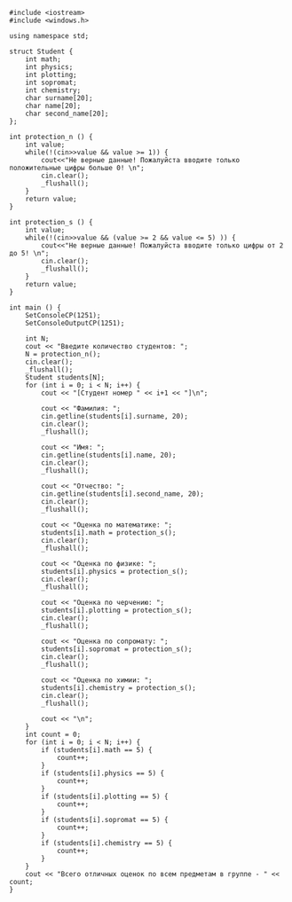 ﻿```
#include <iostream>
#include <windows.h>

using namespace std;

struct Student {
	int math;
	int physics;
	int plotting;
	int sopromat;
	int chemistry;
	char surname[20];
	char name[20];
	char second_name[20];
};

int protection_n () {
	int value;
	while(!(cin>>value && value >= 1)) {
		cout<<"Не верные данные! Пожалуйста вводите только положительные цифры больше 0! \n";
		cin.clear();
		_flushall();
	}
	return value;
}

int protection_s () {
	int value;
	while(!(cin>>value && (value >= 2 && value <= 5) )) {
		cout<<"Не верные данные! Пожалуйста вводите только цифры от 2 до 5! \n";
		cin.clear();
		_flushall();
	}
	return value;
}

int main () {
	SetConsoleCP(1251);
	SetConsoleOutputCP(1251);
	
	int N;
	cout << "Введите количество студентов: ";
	N = protection_n();
	cin.clear();
	_flushall();
	Student students[N];
	for (int i = 0; i < N; i++) {
		cout << "[Студент номер " << i+1 << "]\n";

		cout << "Фамилия: ";
		cin.getline(students[i].surname, 20);
		cin.clear();
		_flushall();

		cout << "Имя: ";
		cin.getline(students[i].name, 20);
		cin.clear();
		_flushall();

		cout << "Отчество: ";
		cin.getline(students[i].second_name, 20);
		cin.clear();
		_flushall();

		cout << "Оценка по математике: ";
		students[i].math = protection_s();
		cin.clear();
		_flushall();

		cout << "Оценка по физике: ";
		students[i].physics = protection_s();
		cin.clear();
		_flushall();

		cout << "Оценка по черчению: ";
		students[i].plotting = protection_s();
		cin.clear();
		_flushall();

		cout << "Оценка по сопромату: ";
		students[i].sopromat = protection_s();
		cin.clear();
		_flushall();

		cout << "Оценка по химии: ";
		students[i].chemistry = protection_s();
		cin.clear();
		_flushall();

		cout << "\n";
	}
	int count = 0;
	for (int i = 0; i < N; i++) {
		if (students[i].math == 5) {
			count++;
		}
		if (students[i].physics == 5) {
			count++;
		}
		if (students[i].plotting == 5) {
			count++;
		}
		if (students[i].sopromat == 5) {
			count++;
		}
		if (students[i].chemistry == 5) {
			count++;
		}
	}
	cout << "Всего отличных оценок по всем предметам в группе - " << count;
}

```
